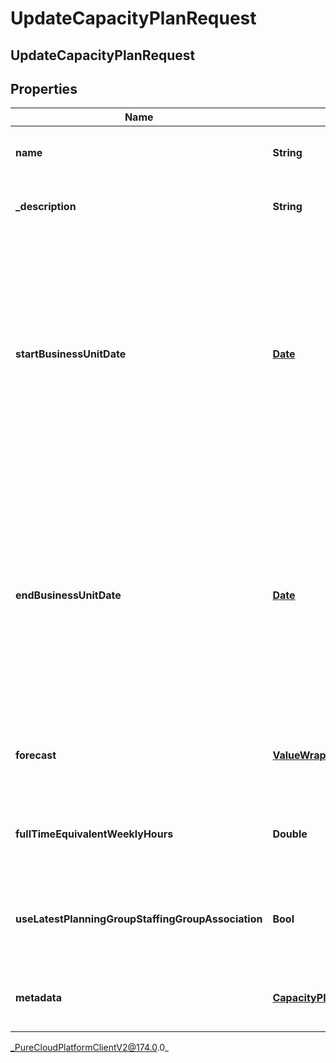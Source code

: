 # UpdateCapacityPlanRequest

## UpdateCapacityPlanRequest

## Properties

|Name | Type | Description | Notes|
|------------ | ------------- | ------------- | -------------|
| **name** | **String** | The name of the capacity plan | [optional] |
| **_description** | **String** | Description of the capacity plan | [optional] |
| **startBusinessUnitDate** | [**Date**](Date) | The start date for the capacity plan relative to the business unit time zone in yyyy-MM-dd format. Dates are represented as an ISO-8601 string. For example: yyyy-MM-dd | [optional] |
| **endBusinessUnitDate** | [**Date**](Date) | The end date for the capacity plan relative to the business unit time zone in yyyy-MM-dd format. Dates are represented as an ISO-8601 string. For example: yyyy-MM-dd | [optional] |
| **forecast** | [**ValueWrapperBuShortTermForecastReference**](ValueWrapperBuShortTermForecastReference) | The selected forecast for this capacity plan | [optional] |
| **fullTimeEquivalentWeeklyHours** | **Double** | The weekly hours used to calculate full time equivalent agents | [optional] |
| **useLatestPlanningGroupStaffingGroupAssociation** | **Bool** | Whether to use latest staffing group to planning group association | [optional] |
| **metadata** | [**CapacityPlanMetadata**](CapacityPlanMetadata) | The metadata of this capacity plan | |



_PureCloudPlatformClientV2@174.0.0_
